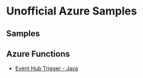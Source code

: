 # Unofficial Azure Samples

## Samples

## Azure Functions
- [Event Hub Trigger - Java](Functions\EvenHubTrigger\Java\functionseventhub\readme.md)
